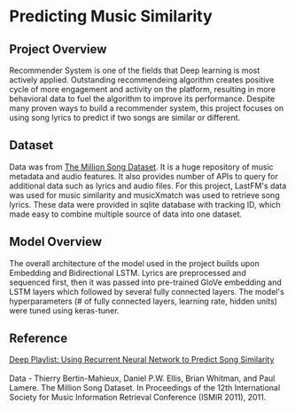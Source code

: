 # Predicting Music Similarity

## Project Overview
Recommender System is one of the fields that Deep learning is most actively applied. Outstanding recommendeing algorithm creates positive cycle of more engagement and activity on the platform, resulting in more behavioral data to fuel the algorithm to improve its performance. Despite many proven ways to build a recommender system, this project focuses on using song lyrics to predict if two songs are similar or different. 

## Dataset
Data was from [The Million Song Dataset](http://millionsongdataset.com). It is a huge repository of music metadata and audio features. It also provides number of APIs to query for additional data such as lyrics and audio files. For this project, LastFM's data was used for music similarity and musicXmatch was used to retrieve song lyrics. These data were provided in sqlite database with tracking ID, which made easy to combine multiple source of data into one dataset. 

## Model Overview
The overall architecture of the model used in the project builds upon Embedding and Bidirectional LSTM. Lyrics are preprocessed and sequenced first, then it was passed into pre-trained GloVe embedding and LSTM layers which followed by several fully connected layers. The model's hyperparameters (# of fully connected layers, learning rate, hidden units) were tuned using keras-tuner. 


## Reference
[Deep Playlist: Using Recurrent Neural Network to Predict Song Similarity](https://cs224d.stanford.edu/reports/BalakrishnanDixit.pdf)
<br>
<br>
Data - Thierry Bertin-Mahieux, Daniel P.W. Ellis, Brian Whitman, and Paul Lamere. 
The Million Song Dataset. In Proceedings of the 12th International Society
for Music Information Retrieval Conference (ISMIR 2011), 2011.
